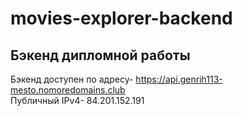 # movies-explorer-backend
## Бэкенд дипломной работы

Бэкенд доступен по адресу- https://api.genrih113-mesto.nomoredomains.club  
Публичный IPv4- 84.201.152.191
